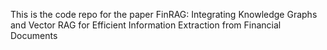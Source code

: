 This is the code repo for the paper FinRAG: Integrating Knowledge Graphs and Vector RAG for Efficient Information Extraction from Financial Documents
